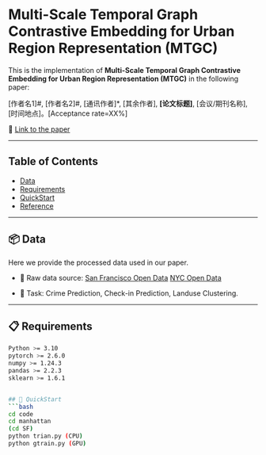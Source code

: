 # Multi-Scale Temporal Graph Contrastive Embedding for Urban Region Representation (MTGC)

This is the implementation of **Multi-Scale Temporal Graph Contrastive Embedding for Urban Region Representation (MTGC)** in the following paper:

[作者名1]#, [作者名2]#, [通讯作者]*, [其余作者], **[论文标题]**, [会议/期刊名称], [时间地点]。[Acceptance rate=XX%]

📄 [Link to the paper]()

---

## Table of Contents

- [Data](#data)
- [Requirements](#requirements)
- [QuickStart](#quickstart)
- [Reference](#reference)

---

## 📦 Data

Here we provide the processed data used in our paper.

- 📁 Raw data source: 
[San Francisco Open Data](https://datasf.org/opendata/)
[NYC Open Data](https://opendata.cityofnewyork.us/)

- 📌 Task: Crime Prediction, Check-in Prediction, Landuse Clustering.

---

## 📋 Requirements

```bash
Python >= 3.10
pytorch >= 2.6.0
numpy >= 1.24.3
pandas >= 2.2.3
sklearn >= 1.6.1


## 🚀 QuickStart
```bash
cd code
cd manhattan 
(cd SF)
python trian.py (CPU)
python gtrain.py (GPU)
```